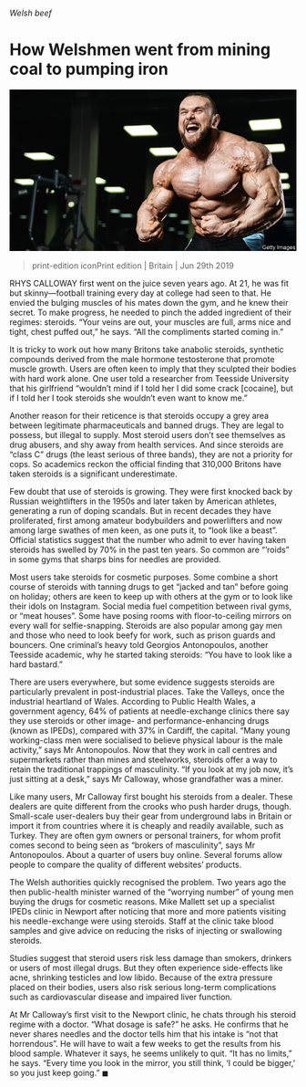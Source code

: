 ###### Welsh beef

# How Welshmen went from mining coal to pumping iron 

![image](images/20190629_BRP006_0.jpg) 

> print-edition iconPrint edition | Britain | Jun 29th 2019 

RHYS CALLOWAY first went on the juice seven years ago. At 21, he was fit but skinny—football training every day at college had seen to that. He envied the bulging muscles of his mates down the gym, and he knew their secret. To make progress, he needed to pinch the added ingredient of their regimes: steroids. “Your veins are out, your muscles are full, arms nice and tight, chest puffed out,” he says. “All the compliments started coming in.” 

It is tricky to work out how many Britons take anabolic steroids, synthetic compounds derived from the male hormone testosterone that promote muscle growth. Users are often keen to imply that they sculpted their bodies with hard work alone. One user told a researcher from Teesside University that his girlfriend “wouldn’t mind if I told her I did some crack [cocaine], but if I told her I took steroids she wouldn’t even want to know me.” 

Another reason for their reticence is that steroids occupy a grey area between legitimate pharmaceuticals and banned drugs. They are legal to possess, but illegal to supply. Most steroid users don’t see themselves as drug abusers, and shy away from health services. And since steroids are “class C” drugs (the least serious of three bands), they are not a priority for cops. So academics reckon the official finding that 310,000 Britons have taken steroids is a significant underestimate. 

Few doubt that use of steroids is growing. They were first knocked back by Russian weightlifters in the 1950s and later taken by American athletes, generating a run of doping scandals. But in recent decades they have proliferated, first among amateur bodybuilders and powerlifters and now among large swathes of men keen, as one puts it, to “look like a beast”. Official statistics suggest that the number who admit to ever having taken steroids has swelled by 70% in the past ten years. So common are “’roids” in some gyms that sharps bins for needles are provided. 

Most users take steroids for cosmetic purposes. Some combine a short course of steroids with tanning drugs to get “jacked and tan” before going on holiday; others are keen to keep up with others at the gym or to look like their idols on Instagram. Social media fuel competition between rival gyms, or “meat houses”. Some have posing rooms with floor-to-ceiling mirrors on every wall for selfie-snapping. Steroids are also popular among gay men and those who need to look beefy for work, such as prison guards and bouncers. One criminal’s heavy told Georgios Antonopoulos, another Teesside academic, why he started taking steroids: “You have to look like a hard bastard.” 

There are users everywhere, but some evidence suggests steroids are particularly prevalent in post-industrial places. Take the Valleys, once the industrial heartland of Wales. According to Public Health Wales, a government agency, 64% of patients at needle-exchange clinics there say they use steroids or other image- and performance-enhancing drugs (known as IPEDs), compared with 37% in Cardiff, the capital. “Many young working-class men were socialised to believe physical labour is the male activity,” says Mr Antonopoulos. Now that they work in call centres and supermarkets rather than mines and steelworks, steroids offer a way to retain the traditional trappings of masculinity. “If you look at my job now, it’s just sitting at a desk,” says Mr Calloway, whose grandfather was a miner. 

Like many users, Mr Calloway first bought his steroids from a dealer. These dealers are quite different from the crooks who push harder drugs, though. Small-scale user-dealers buy their gear from underground labs in Britain or import it from countries where it is cheaply and readily available, such as Turkey. They are often gym owners or personal trainers, for whom profit comes second to being seen as “brokers of masculinity”, says Mr Antonopoulos. About a quarter of users buy online. Several forums allow people to compare the quality of different websites’ products. 

The Welsh authorities quickly recognised the problem. Two years ago the then public-health minister warned of the “worrying number” of young men buying the drugs for cosmetic reasons. Mike Mallett set up a specialist IPEDs clinic in Newport after noticing that more and more patients visiting his needle-exchange were using steroids. Staff at the clinic take blood samples and give advice on reducing the risks of injecting or swallowing steroids. 

Studies suggest that steroid users risk less damage than smokers, drinkers or users of most illegal drugs. But they often experience side-effects like acne, shrinking testicles and low libido. Because of the extra pressure placed on their bodies, users also risk serious long-term complications such as cardiovascular disease and impaired liver function. 

At Mr Calloway’s first visit to the Newport clinic, he chats through his steroid regime with a doctor. “What dosage is safe?” he asks. He confirms that he never shares needles and the doctor tells him that his intake is “not that horrendous”. He will have to wait a few weeks to get the results from his blood sample. Whatever it says, he seems unlikely to quit. “It has no limits,” he says. “Every time you look in the mirror, you still think, ‘I could be bigger,’ so you just keep going.” ◼ 

